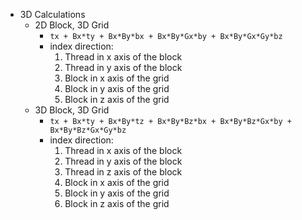 + 3D Calculations 
    - 2D Block, 3D Grid
        - `tx + Bx*ty + Bx*By*bx + Bx*By*Gx*by + Bx*By*Gx*Gy*bz`
        - index direction:
            1. Thread in x axis of the block
            2. Thread in y axis of the block
            3. Block in x axis of the grid
            4. Block in y axis of the grid
            5. Block in z axis of the grid
    - 3D Block, 3D Grid
        - `tx + Bx*ty + Bx*By*tz + Bx*By*Bz*bx + Bx*By*Bz*Gx*by + Bx*By*Bz*Gx*Gy*bz`
        - index direction:
            1. Thread in x axis of the block
            2. Thread in y axis of the block
            3. Thread in z axis of the block
            4. Block in x axis of the grid
            5. Block in y axis of the grid
            6. Block in z axis of the grid
